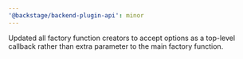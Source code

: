 ```yaml
---
'@backstage/backend-plugin-api': minor
---
```


Updated all factory function creators to accept options as a top-level callback rather than extra parameter to the main factory function.
